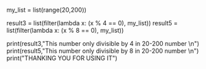 
my_list = list(range(20,200))
  
result3 = list(filter(lambda x: (x % 4 == 0), my_list)) 
result5 = list(filter(lambda x: (x % 8 == 0), my_list)) 
  
print(result3,"This number only divisible by 4 in 20-200 number \n") 
print(result5,"This number only divisible by 8 in 20-200 number \n") 
print("THANKING YOU FOR USING IT")
